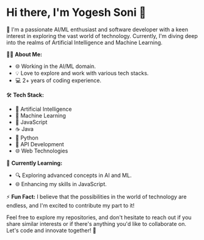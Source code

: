# Hi there, I'm Yogesh Soni 👋

🚀 I'm a passionate AI/ML enthusiast and software developer with a keen interest in exploring the vast world of technology. Currently, I'm diving deep into the realms of Artificial Intelligence and Machine Learning.

👨‍💻 **About Me:**
- 🌐 Working in the AI/ML domain.
- 💡 Love to explore and work with various tech stacks.
- 💻 2+ years of coding experience.

🛠️ **Tech Stack:**
- 🤖 Artificial Intelligence
- 🧠 Machine Learning
- 🚀 JavaScript
- ☕ Java
- 🐍 Python
- 🚀 API Development
- 🌐 Web Technologies

🌱 **Currently Learning:**
- 🔍 Exploring advanced concepts in AI and ML.
- 🌐 Enhancing my skills in JavaScript.

⚡ **Fun Fact:**
I believe that the possibilities in the world of technology are endless, and I'm excited to contribute my part to it!

Feel free to explore my repositories, and don't hesitate to reach out if you share similar interests or if there's anything you'd like to collaborate on. Let's code and innovate together! 🚀
